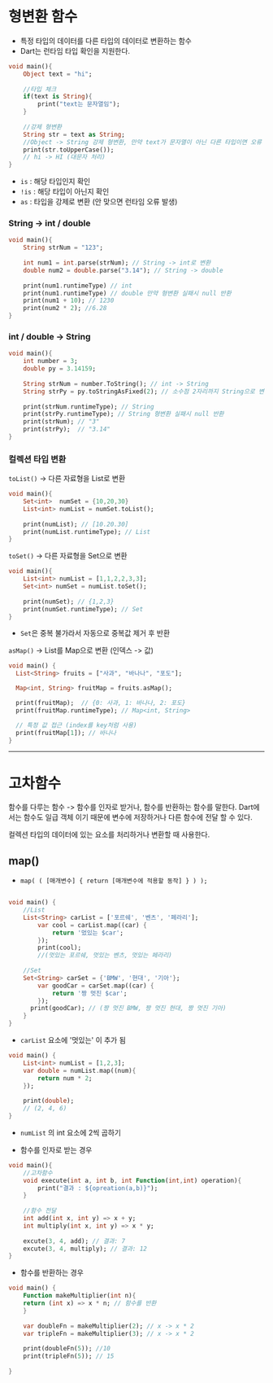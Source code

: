 
# 형변환 함수

- 특정 타입의 데이터를 다른 타입의 데이터로 변환하는 함수
- Dart는 런타임 타입 확인을 지원한다.

```dart
void main(){
	Object text = "hi";
	
	//타입 체크
	if(text is String){
		print("text는 문자열임");
	}
	
	//강제 형변환
	String str = text as String;
	//Object -> String 강제 형변환, 만약 text가 문자열이 아닌 다른 타입이면 오류 발생
	print(str.toUpperCase());
	// hi -> HI (대문자 처리)
}
```
- `is` : 해당 타입인지 확인
- `!is` :  해당 타입이 아닌지 확인
- `as` : 타입을 강제로 변환 (안 맞으면 런타임 오류 발생)

### String -> int / double

```dart
void main(){
	String strNum = "123";
	
	int num1 = int.parse(strNum); // String -> int로 변환
	double num2 = double.parse("3.14"); // String -> double
	
	print(num1.runtimeType) // int 
	print(num1.runtimeType) // double 만약 형변환 실패시 null 반환
	print(num1 + 10); // 1230
	print(num2 * 2); //6.28
}
```


### int / double -> String

```dart
void main(){
	int number = 3;
	double py = 3.14159;
	
	String strNum = number.ToString(); // int -> String
	String strPy = py.toStringAsFixed(2); // 소수점 2자리까지 String으로 변환
	
	print(strNum.runtimeType); // String
	print(strPy.runtimeType); // String 형변환 실패시 null 반환
	print(strNum); // "3"
	print(strPy);  // "3.14"
}
```

### 컬렉션 타입 변환


 `toList()`  -> 다른 자료형을 List로 변환

```dart
void main(){
	Set<int>  numSet = {10,20,30}
	List<int> numList = numSet.toList();
	
	print(numList); // [10.20.30]
	print(numList.runtimeType); // List
}
```


`toSet()` -> 다른 자료형을 Set으로 변환

```dart
void main(){
	List<int> numList = [1,1,2,2,3,3];
	Set<int> numSet = numList.toSet();
	
	print(numSet); // {1,2,3}
	print(numSet.runtimeType); // Set
}
```
- `Set`은 중복 불가라서 자동으로 중복값 제거 후 반환



`asMap()` -> List를 Map으로 변환 (인덱스 -> 값)

```dart
void main() {
  List<String> fruits = ["사과", "바나나", "포도"];

  Map<int, String> fruitMap = fruits.asMap();

  print(fruitMap);  // {0: 사과, 1: 바나나, 2: 포도}
  print(fruitMap.runtimeType); // Map<int, String>

  // 특정 값 접근 (index를 key처럼 사용)
  print(fruitMap[1]); // 바나나
}
```

---

# 고차함수

함수를 다루는 함수 ->  함수를 인자로 받거나, 함수를 반환하는 함수를 말한다.
Dart에서는 함수도 일급 객체 이기 때문에 변수에 저장하거나 다른 함수에 전달 할 수 있다.

컬렉션 타입의 데이터에 있는 요소를 처리하거나 변환할 때 사용한다.

## map()

- `map( ( [매개변수] { return [매개변수에 적용할 동작] } ) );` 

```dart

void main() {
	//List
	List<String> carList = ['포르쉐', '벤츠', '페라리'];
		var cool = carList.map((car) {
			return '멌있는 $car';
		});
		print(cool);
		//(멋있는 포르쉐, 멋있는 벤츠, 멋있는 페라리)
		
	//Set
	Set<String> carSet = {'BMW', '현대', '기아'};
		var goodCar = carSet.map((car) {
		    return '짱 멋진 $car';
		});
	  print(goodCar); // (짱 멋진 BMW, 짱 멋진 현대, 짱 멋진 기아)
	}
}
```
- `carList` 요소에 '멋있는' 이 추가 됨


```dart
void main() {
	List<int> numList = [1,2,3];
	var double = numList.map((num){
		return num * 2;
	});
	
	print(double);
	// (2, 4, 6)
}
```
- `numList` 의 int 요소에 2씩 곱하기


- 함수를 인자로 받는 경우
```dart
void main(){
	//고차함수
	void execute(int a, int b, int Function(int,int) operation){
		print("결과 : ${opreation(a,b)}");
	}
	
	//함수 전달
	int add(int x, int y) => x + y;
	int multiply(int x, int y) => x * y;
	
	excute(3, 4, add); // 결과: 7
	excute(3, 4, multiply); // 결과: 12
}
```

-  함수를 반환하는 경우
```dart
void main() {
	Function makeMultiplier(int n){
	return (int x) => x * n; // 함수를 반환
	}
	
	var doubleFn = makeMultiplier(2); // x -> x * 2
	var tripleFn = makeMultiplier(3); // x -> x * 2
	
	print(doubleFn(5)); //10
	print(tripleFn(5)); // 15
	
}
```


